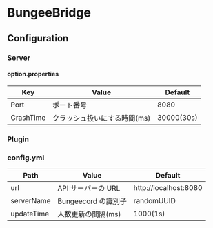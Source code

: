 # BungeeBridge

## Configuration

### Server

#### option.properties

| Key | Value | Default |
|-----|-------|---------|
| Port | ポート番号 | 8080 |
| CrashTime | クラッシュ扱いにする時間(ms) | 30000(30s) |

### Plugin

### config.yml

| Path | Value | Default |
|-----|-------|---------|
| url | API サーバーの URL | http://localhost:8080 |
| serverName | Bungeecord の識別子 | randomUUID |
| updateTime | 人数更新の間隔(ms) | 1000(1s) |
